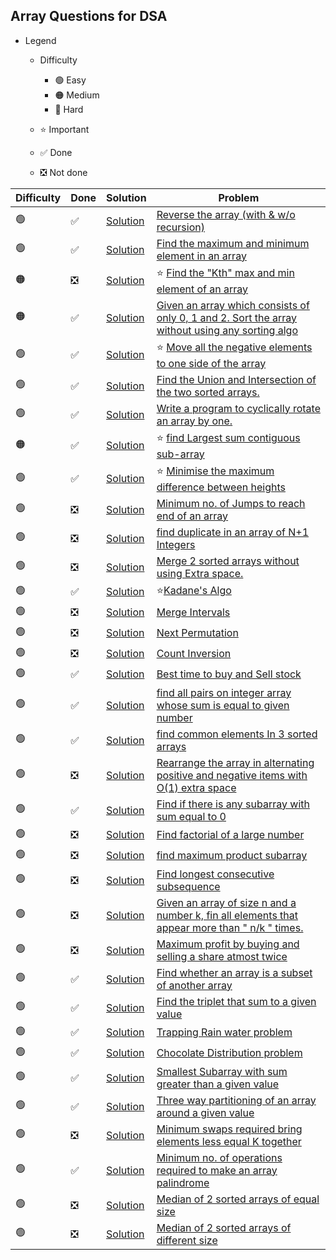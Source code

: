 ## Array Questions for DSA

- Legend
    - Difficulty
        - :green_circle: Easy
        - :orange_circle: Medium
        - :red_circle: Hard

    - :star: Important
    - :white_check_mark: Done
    - :negative_squared_cross_mark: Not done


| Difficulty       | Done                         | Solution                                            | Problem                                                                                                                                                                                                                                                                                                            |
| -------------    | ----------------------------- |-----------------------------------------------------| ------------------------------------------------------------------------------------------------------------------------------------------------------------------------------------------------------------------------------------------------------------------------------------------------------------------ |
| :green_circle:     | :white_check_mark:  | [Solution](ReverseAnArray.java)                     |[Reverse the array (with & w/o recursion)](https://www.geeksforgeeks.org/write-a-program-to-reverse-an-array-or-string/)
| :green_circle:     | :white_check_mark:  | [Solution](minMax.java)                             |[Find the maximum and minimum element in an array](https://www.geeksforgeeks.org/maximum-and-minimum-in-an-array/)
| :orange_circle:    | :negative_squared_cross_mark: | [Solution](FindKthSmallestElement.java)             | :star: [Find the "Kth" max and min element of an array](https://www.geeksforgeeks.org/kth-smallestlargest-element-unsorted-array/)
| :orange_circle:    | :white_check_mark:  | [Solution](SortArrayOfOs1s2s.java)                  |[Given an array which consists of only 0, 1 and 2. Sort the array without using any sorting algo](https://www.geeksforgeeks.org/sort-an-array-of-0s-1s-and-2s/)
| :green_circle:     | :white_check_mark:  | [Solution](moveNegativeNumbers.java)                | :star: [Move all the negative elements to one side of the array](https://www.geeksforgeeks.org/move-negative-numbers-beginning-positive-end-constant-extra-space/)
| :green_circle:     | :white_check_mark:  | [Solution](unionAndIntersection.java)               |[Find the Union and Intersection of the two sorted arrays.](https://www.geeksforgeeks.org/union-and-intersection-of-two-sorted-arrays-2/)
| :green_circle:     | :white_check_mark:  | [Solution](cyclicRotation.java)                     |[Write a program to cyclically rotate an array by one.](https://www.geeksforgeeks.org/c-program-cyclically-rotate-array-one/)
| :orange_circle:     | :white_check_mark:  | [Solution](largestContiguousSumSubArray.java)       |:star: [find Largest sum contiguous sub-array](https://www.geeksforgeeks.org/largest-sum-contiguous-subarray/)
| :green_circle:     |:white_check_mark: | [Solution](MinimiseMaxDifferenceBetweenHeights.java)                     |:star: [Minimise the maximum difference between heights ](https://practice.geeksforgeeks.org/problems/minimize-the-heights3351/1)
| :green_circle:     | :negative_squared_cross_mark: | [Solution](ReverseAnArray.java)                     |[Minimum no. of Jumps to reach end of an array](https://practice.geeksforgeeks.org/problems/minimum-number-of-jumps/0)
| :green_circle:     | :negative_squared_cross_mark: | [Solution](ReverseAnArray.java)                     |[find duplicate in an array of N+1 Integers](https://leetcode.com/problems/find-the-duplicate-number/)
| :green_circle:     | :negative_squared_cross_mark: | [Solution](ReverseAnArray.java)                     |[Merge 2 sorted arrays without using Extra space.](https://practice.geeksforgeeks.org/problems/merge-two-sorted-arrays5135/1)
| :green_circle:     | :white_check_mark:  | [Solution](KadaneAlgorithm.java)                    |:star:[Kadane's Algo ](https://practice.geeksforgeeks.org/problems/kadanes-algorithm/0)
| :green_circle:     | :negative_squared_cross_mark: | [Solution](ReverseAnArray.java)                     |[Merge Intervals](https://leetcode.com/problems/merge-intervals/)
| :green_circle:     | :negative_squared_cross_mark: | [Solution](ReverseAnArray.java)                     |[Next Permutation](https://leetcode.com/problems/next-permutation/)
| :green_circle:     | :negative_squared_cross_mark: | [Solution](ReverseAnArray.java)                     |[Count Inversion](https://practice.geeksforgeeks.org/problems/inversion-of-array/0)
| :green_circle:     | :white_check_mark:  | [Solution](BuyAndSellStock.java)                    |[Best time to buy and Sell stock](https://leetcode.com/problems/best-time-to-buy-and-sell-stock/)
| :green_circle:     | :white_check_mark:  | [Solution](printAllPairSum.java)                    |[find all pairs on integer array whose sum is equal to given number](https://www.geeksforgeeks.org/print-all-pairs-with-given-sum/)
| :green_circle:     | :white_check_mark:  | [Solution](CommonInThreeSortedArrays.java)          |[find common elements In 3 sorted arrays](https://www.geeksforgeeks.org/find-common-elements-three-sorted-arrays/)
| :green_circle:     | :negative_squared_cross_mark: | [Solution](ReverseAnArray.java)                     |[Rearrange the array in alternating positive and negative items with O(1) extra space](https://www.geeksforgeeks.org/rearrange-array-alternating-positive-negative-items-o1-extra-space/)
| :green_circle:     | :white_check_mark:  | [Solution](FindSubArrayWith0Sum.java)               |[Find if there is any subarray with sum equal to 0](https://practice.geeksforgeeks.org/problems/subarray-with-0-sum/0)
| :green_circle:     | :negative_squared_cross_mark: | [Solution](ReverseAnArray.java)                     |[Find factorial of a large number](https://practice.geeksforgeeks.org/problems/factorials-of-large-numbers/0)
| :green_circle:     | :negative_squared_cross_mark: | [Solution](ReverseAnArray.java)                     |[find maximum product subarray](https://practice.geeksforgeeks.org/problems/maximum-product-subarray3604/1)
| :green_circle:     | :negative_squared_cross_mark: | [Solution](ReverseAnArray.java)                     |[Find longest consecutive subsequence](https://practice.geeksforgeeks.org/problems/longest-consecutive-subsequence/0)
| :green_circle:     | :negative_squared_cross_mark: | [Solution](ReverseAnArray.java)                     |[Given an array of size n and a number k, fin all elements that appear more than " n/k " times.](https://www.geeksforgeeks.org/given-an-array-of-of-size-n-finds-all-the-elements-that-appear-more-than-nk-times/)
| :green_circle:     | :negative_squared_cross_mark: | [Solution](ReverseAnArray.java)                     |[Maximum profit by buying and selling a share atmost twice](https://www.geeksforgeeks.org/maximum-profit-by-buying-and-selling-a-share-at-most-twice/)
| :green_circle:     | :white_check_mark:  | [Solution](FindIfArrayIsSubsetOfAnotherArray.java)  |[Find whether an array is a subset of another array](https://practice.geeksforgeeks.org/problems/array-subset-of-another-array/0)
| :green_circle:     | :white_check_mark:  | [Solution](TripletSumInAnArray.java)                |[Find the triplet that sum to a given value](https://practice.geeksforgeeks.org/problems/triplet-sum-in-array/0)
| :green_circle:     | :white_check_mark: | [Solution](TrappingRainWaterProblem.java)           |[Trapping Rain water problem](https://practice.geeksforgeeks.org/problems/trapping-rain-water/0)
| :green_circle:     | :white_check_mark:  | [Solution](ChocolateDistributionProblem.java)       |[Chocolate Distribution problem](https://practice.geeksforgeeks.org/problems/chocolate-distribution-problem/0)
| :green_circle:     | :white_check_mark: | [Solution](SmallestSubArrayWithSumGreaterThanX.java)                     |[Smallest Subarray with sum greater than a given value](https://practice.geeksforgeeks.org/problems/smallest-subarray-with-sum-greater-than-x/0)
| :green_circle:     | :white_check_mark:  | [Solution](ThreeWayPartition.java)                  |[Three way partitioning of an array around a given value](https://practice.geeksforgeeks.org/problems/three-way-partitioning/1)
| :green_circle:     | :negative_squared_cross_mark: | [Solution](ReverseAnArray.java)                     |[Minimum swaps required bring elements less equal K together](https://practice.geeksforgeeks.org/problems/minimum-swaps-required-to-bring-all-elements-less-than-or-equal-to-k-together/0)
| :green_circle:     | :white_check_mark:  | [Solution](MinOperationsToMakeArrayPalindrome.java) |[Minimum no. of operations required to make an array palindrome](https://practice.geeksforgeeks.org/problems/palindromic-array/0)
| :green_circle:     | :negative_squared_cross_mark: | [Solution](ReverseAnArray.java)                     |[Median of 2 sorted arrays of equal size](https://practice.geeksforgeeks.org/problems/find-the-median0527/1)
| :green_circle:     | :negative_squared_cross_mark: | [Solution](ReverseAnArray.java)                     |[Median of 2 sorted arrays of different size](https://www.geeksforgeeks.org/median-of-two-sorted-arrays-of-different-sizes/)                                                   
